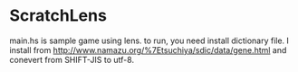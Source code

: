 # ScratchLens

main.hs is sample game using lens.
to run, you need install dictionary file.
I install from http://www.namazu.org/%7Etsuchiya/sdic/data/gene.html and conevert from SHIFT-JIS to utf-8.
